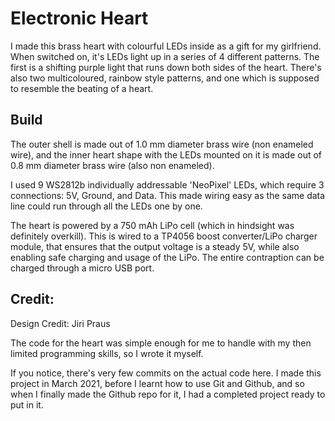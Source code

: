 # Electronic Heart

I made this brass heart with colourful LEDs inside as a gift for my girlfriend. When switched on, it's LEDs light up in a series of 4 different patterns. The first is a shifting purple light that runs down both sides of the heart. There's also two multicoloured, rainbow style patterns, and one which is supposed to resemble the beating of a heart.

## Build

The outer shell is made out of 1.0 mm diameter brass wire (non enameled wire), and the inner heart shape with the LEDs mounted on it is made out of 0.8 mm diameter brass wire (also non enameled).

I used 9 WS2812b individually addressable 'NeoPixel' LEDs, which require 3 connections: 5V, Ground, and Data. This made wiring easy as the same data line could run through all the LEDs one by one.

The heart is powered by a 750 mAh LiPo cell (which in hindsight was definitely overkill). This is wired to a TP4056 boost converter/LiPo charger module, that ensures that the output voltage is a steady 5V, while also enabling safe charging and usage of the LiPo. The entire contraption can be charged through a micro USB port.

## Credit:

Design Credit: Jiri Praus

The code for the heart was simple enough for me to handle with my then limited programming skills, so I wrote it myself.




If you notice, there's very few commits on the actual code here. I made this project in March 2021, before I learnt how to use Git and Github, and so when I finally made the Github repo for it, I had a completed project ready to put in it.
